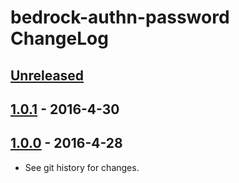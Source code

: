# bedrock-authn-password ChangeLog

## [Unreleased]

## [1.0.1] - 2016-4-30

## [1.0.0] - 2016-4-28

- See git history for changes.

[Unreleased]: https://github.com/digitalbazaar/bedrock-authn-password/compare/1.0.1...HEAD
[1.0.1]: https://github.com/digitalbazaar/bedrock-authn-password/compare/1.0.0...1.0.1
[1.0.0]: https://github.com/digitalbazaar/bedrock-authn-password/compare/0.0.0...1.0.0
